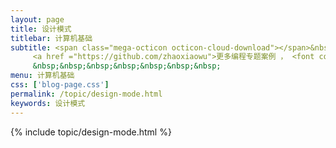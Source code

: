 ```yaml
---
layout: page
title: 设计模式
titlebar: 计算机基础
subtitle: <span class="mega-octicon octicon-cloud-download"></span>&nbsp;&nbsp;
     <a href ="https://github.com/zhaoxiaowu">更多编程专题案例 ， <font color="#EB9439">点我</font>查看！</a><br/><br/>
     &nbsp;&nbsp;&nbsp;&nbsp;&nbsp;&nbsp;&nbsp;
menu: 计算机基础
css: ['blog-page.css']
permalink: /topic/design-mode.html
keywords: 设计模式
---
```


{% include topic/design-mode.html %}